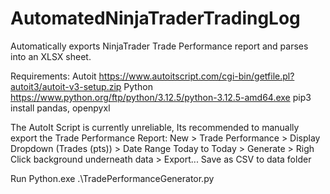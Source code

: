 # AutomatedNinjaTraderTradingLog
Automatically exports NinjaTrader Trade Performance report and parses into an XLSX sheet.

Requirements:
Autoit https://www.autoitscript.com/cgi-bin/getfile.pl?autoit3/autoit-v3-setup.zip
Python https://www.python.org/ftp/python/3.12.5/python-3.12.5-amd64.exe
pip3 install pandas, openpyxl

The AutoIt Script is currently unreliable, Its recommended to manually export the Trade Performance Report:
New > Trade Performance > Display Dropdown (Trades (pts)) > Date Range Today to Today > Generate > Righ Click background underneath data > Export... Save as CSV to data folder

Run Python.exe .\TradePerformanceGenerator.py
